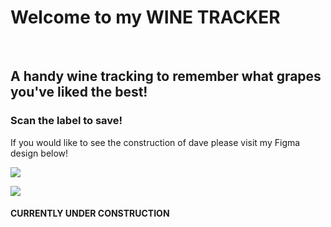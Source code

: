 <h1>Welcome to my WINE TRACKER</h1>
<br>
<h2>A handy wine tracking to remember what grapes you've liked the best!</h2>
<h3>Scan the label to save!</h3>

<p>If you would like to see the construction of dave please visit my Figma design below!</p>

<a href="https://www.figma.com/file/l7pbOod1WyK08jLtcfTbXZ/Untitled?node-id=0%3A1"><img src="https://img.shields.io/badge/Figma-F24E1E?style=for-the-badge&logo=figma&logoColor=white" /></a>

<img src="https://media.giphy.com/media/nCykzvnlbY5uU/giphy.gif">

<h4> CURRENTLY UNDER CONSTRUCTION</H4>

